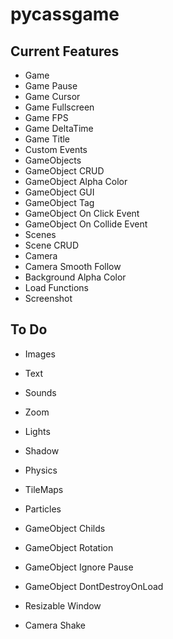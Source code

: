 # pycassgame

## Current Features
- Game
- Game Pause
- Game Cursor
- Game Fullscreen
- Game FPS
- Game DeltaTime
- Game Title
- Custom Events
- GameObjects
- GameObject CRUD
- GameObject Alpha Color
- GameObject GUI
- GameObject Tag
- GameObject On Click Event
- GameObject On Collide Event
- Scenes
- Scene CRUD
- Camera
- Camera Smooth Follow
- Background Alpha Color
- Load Functions
- Screenshot

## To Do
- Images
- Text
- Sounds

- Zoom
- Lights
- Shadow
- Physics
- TileMaps
- Particles
- GameObject Childs
- GameObject Rotation
- GameObject Ignore Pause
- GameObject DontDestroyOnLoad
- Resizable Window
- Camera Shake